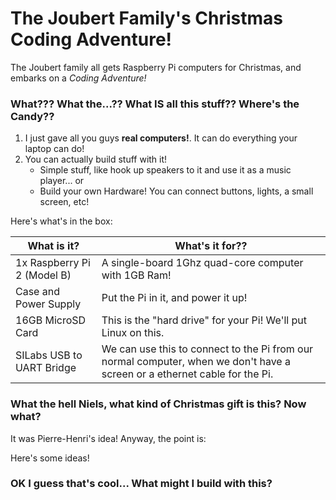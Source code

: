 # The Joubert Family's Christmas Coding Adventure!

The Joubert family all gets Raspberry Pi computers for Christmas, and embarks on a *Coding Adventure!*

### What??? What the...?? What IS all this stuff?? Where's the Candy??

1. I just gave all you guys **real computers!**. It can do everything your laptop can do!
2. You can actually build stuff with it! 
	- Simple stuff, like hook up speakers to it and use it as a music player... or
	- Build your own Hardware! You can connect buttons, lights, a small screen, etc!

Here's what's in the box:

| What is it?                 | What's it for?? |
|-----------------------------|-----------------|
| 1x Raspberry Pi 2 (Model B) | A single-board 1Ghz quad-core computer with 1GB Ram! |
| Case and Power Supply       | Put the Pi in it, and power it up! |
| 16GB MicroSD Card           | This is the "hard drive" for your Pi! We'll put Linux on this. |
| SILabs USB to UART Bridge   | We can use this to connect to the Pi from our normal computer, when we don't have a screen or a ethernet cable for the Pi. |



### What the hell Niels, what kind of Christmas gift is this? Now what?

It was Pierre-Henri's idea! Anyway, the point is:


Here's some ideas!


### OK I guess that's cool... What might I build with this?


